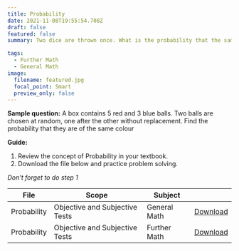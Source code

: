 ```yaml
---
title: Probability
date: 2021-11-08T19:55:54.708Z
draft: false
featured: false
summary: Two dice are thrown once. What is the probability that the same number shows up on both dice?

tags:
  - Further Math
  - General Math
image:
  filename: featured.jpg
  focal_point: Smart
  preview_only: false
---
```


**Sample question:**  A box contains 5 red and 3 blue balls. Two balls are chosen at random, one after the other without replacement. Find the probability that they are of the same colour

**Guide:**
1. Review the concept of Probability in your textbook.
2. Download the file below and practice problem solving.

_Don't forget to do step 1_

| File                       |  Scope                           | Subject               |           |
| -------------------------- |----------------------------------|-----------------------|-----------|
| Probability        | Objective and Subjective Tests   | General Math          | [Download](https://drive.google.com/uc?export=download&id=1SG44yAsuAlk8Qs8vOqh-PeWHLTSbdoo0) |
| Probability     | Objective and Subjective Tests   | Further Math          | [Download](https://drive.google.com/uc?export=download&id=1IDdG17ssSdb-_eHmttWwEli3j8NxnuOJ) |




